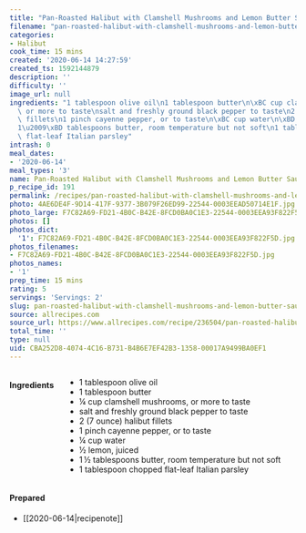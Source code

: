 ```yaml
---
title: "Pan-Roasted Halibut with Clamshell Mushrooms and Lemon Butter Sauce"
filename: "pan-roasted-halibut-with-clamshell-mushrooms-and-lemon-butter-sauce"
categories:
- Halibut
cook_time: 15 mins
created: '2020-06-14 14:27:59'
created_ts: 1592144879
description: ''
difficulty: ''
image_url: null
ingredients: "1 tablespoon olive oil\n1 tablespoon butter\n\xBC cup clamshell mushrooms,\
  \ or more to taste\nsalt and freshly ground black pepper to taste\n2 (7 ounce) halibut\
  \ fillets\n1 pinch cayenne pepper, or to taste\n\xBC cup water\n\xBD lemon, juiced\n\
  1\u2009\xBD tablespoons butter, room temperature but not soft\n1 tablespoon chopped\
  \ flat-leaf Italian parsley"
intrash: 0
meal_dates:
- '2020-06-14'
meal_types: '3'
name: Pan-Roasted Halibut with Clamshell Mushrooms and Lemon Butter Sauce
p_recipe_id: 191
permalink: /recipes/pan-roasted-halibut-with-clamshell-mushrooms-and-lemon-butter-sauce
photo: 4AE6DE4F-9D14-417F-9377-3B079F26ED99-22544-0003EEAD50714E1F.jpg
photo_large: F7C82A69-FD21-4B0C-B42E-8FCD0BA0C1E3-22544-0003EEA93F822F5D.jpg
photos: []
photos_dict:
  '1': F7C82A69-FD21-4B0C-B42E-8FCD0BA0C1E3-22544-0003EEA93F822F5D.jpg
photos_filenames:
- F7C82A69-FD21-4B0C-B42E-8FCD0BA0C1E3-22544-0003EEA93F822F5D.jpg
photos_names:
- '1'
prep_time: 15 mins
rating: 5
servings: 'Servings: 2'
slug: pan-roasted-halibut-with-clamshell-mushrooms-and-lemon-butter-sauce
source: allrecipes.com
source_url: https://www.allrecipes.com/recipe/236504/pan-roasted-halibut-with-clamshell-mushrooms-and-lemon-butter-sauce/
total_time: ''
type: null
uid: CBA252D8-4074-4C16-B731-B4B6E7EF42B3-1358-00017A9499BA0EF1
---
```

<div class="large-8 medium-7 columns" id="writeup">	</div><!-- #writeup -->
</div><!-- #row-one -->
<div class="row" id="row-two">	<div class="medium-4 small-5 columns"><h4 id="ingredients">Ingredients</h4><div class="box box-ingredients content"><ul>
<li>1 tablespoon olive oil</li>
<li>1 tablespoon butter</li>
<li>¼ cup clamshell mushrooms, or more to taste</li>
<li>salt and freshly ground black pepper to taste</li>
<li>2 (7 ounce) halibut fillets</li>
<li>1 pinch cayenne pepper, or to taste</li>
<li>¼ cup water</li>
<li>½ lemon, juiced</li>
<li>1 ½ tablespoons butter, room temperature but not soft</li>
<li>1 tablespoon chopped flat-leaf Italian parsley</li>
</ul>
</div>	</div>	<div class="medium-6 small-7 columns">	</div>	<div class="medium-2 columns" id="photo-sidebar">		<div class="" id="meals"><h4>Prepared</h4><ul>
<li>[[2020-06-14|recipenote]]</li>
</ul>
		</div>